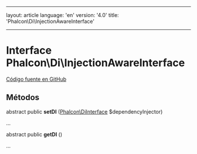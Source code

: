 * * *

layout: article language: 'en' version: '4.0' title: 'Phalcon\Di\InjectionAwareInterface'

* * *

# Interface **Phalcon\Di\InjectionAwareInterface**

<a href="https://github.com/phalcon/cphalcon/tree/v4.0.0/phalcon/di/injectionawareinterface.zep" class="btn btn-default btn-sm">Código fuente en GitHub</a>

## Métodos

abstract public **setDI** ([Phalcon\DiInterface](/4.0/en/api/Phalcon_DiInterface) $dependencyInjector)

...

abstract public **getDI** ()

...